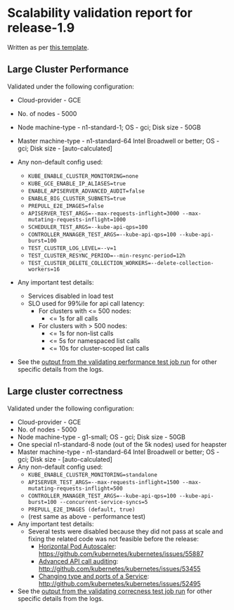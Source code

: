 Scalability validation report for release-1.9
=============================================

Written as per [this template](https://github.com/kubernetes/sig-release/blob/master/ephemera/scalability-validation.md#concretely-define-test-configuration).

Large Cluster Performance
-------------------------

Validated under the following configuration:
- Cloud-provider - GCE
- No. of nodes - 5000
- Node machine-type - n1-standard-1; OS - gci; Disk size - 50GB
- Master machine-type - n1-standard-64 Intel Broadwell or better; OS - gci; Disk size - [auto-calculated]
- Any non-default config used:
  - `KUBE_ENABLE_CLUSTER_MONITORING=none`
  - `KUBE_GCE_ENABLE_IP_ALIASES=true`
  - `ENABLE_APISERVER_ADVANCED_AUDIT=false`
  - `ENABLE_BIG_CLUSTER_SUBNETS=true`
  - `PREPULL_E2E_IMAGES=false`
  - `APISERVER_TEST_ARGS=--max-requests-inflight=3000 --max-mutating-requests-inflight=1000`
  - `SCHEDULER_TEST_ARGS=--kube-api-qps=100`
  - `CONTROLLER_MANAGER_TEST_ARGS=--kube-api-qps=100 --kube-api-burst=100`
  - `TEST_CLUSTER_LOG_LEVEL=--v=1`
  - `TEST_CLUSTER_RESYNC_PERIOD=--min-resync-period=12h`
  - `TEST_CLUSTER_DELETE_COLLECTION_WORKERS=--delete-collection-workers=16`

- Any important test details:
  - Services disabled in load test
  - SLO used for 99%ile for api call latency:
    - For clusters with <= 500 nodes:
      - <= 1s for all calls
    - For clusters with > 500 nodes:
      - <= 1s for non-list calls
      - <= 5s for namespaced list calls
      - <= 10s for cluster-scoped list calls
- See the [output from the validating performance test job run](https://k8s-gubernator.appspot.com/build/kubernetes-jenkins/logs/ci-kubernetes-e2e-gce-scale-performance/79) for other specific details from the logs.

Large cluster correctness
-------------------------

Validated under the following configuration:
- Cloud-provider - GCE
- No. of nodes - 5000
- Node machine-type - g1-small; OS - gci; Disk size - 50GB
- One special n1-standard-8 node (out of the 5k nodes) used for heapster
- Master machine-type - n1-standard-64 Intel Broadwell or better; OS - gci; Disk size - [auto-calculated]
- Any non-default config used:
  - `KUBE_ENABLE_CLUSTER_MONITORING=standalone`
  - `APISERVER_TEST_ARGS=--max-requests-inflight=1500 --max-mutating-requests-inflight=500`
  - `CONTROLLER_MANAGER_TEST_ARGS=--kube-api-qps=100 --kube-api-burst=100 --concurrent-service-syncs=5`
  - `PREPULL_E2E_IMAGES (default, true)`
  - (rest same as above - performance test)
- Any important test details:
  - Several tests were disabled because they did not pass at scale and fixing
    the related code was not feasible before the release:
    - [Horizontal Pod Autoscaler](https://github.com/kubernetes/kubernetes/blob/7335c41ebe076b/test/e2e/autoscaling/horizontal_pod_autoscaling.go#L69): https://github.com/kubernetes/kubernetes/issues/55887
    - [Advanced API call auditing](https://github.com/kubernetes/kubernetes/blob/7335c41ebe076b/test/e2e/auth/audit.go#L59): http://github.com/kubernetes/kubernetes/issues/53455
    - [Changing type and ports of a Service](https://github.com/kubernetes/kubernetes/blob/7335c41ebe076b/test/e2e/network/service.go#L486): http://github.com/kubernetes/kubernetes/issues/52495
- See the [output from the validating correcness test job run](https://k8s-gubernator.appspot.com/build/kubernetes-jenkins/logs/ci-kubernetes-e2e-gce-scale-correctness/46) for other specific details from the logs.
